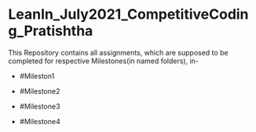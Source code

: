 # LeanIn_July2021_CompetitiveCoding_Pratishtha

This Repository contains all assignments, which are supposed to be completed for respective Milestones(in named folders), in-

- #Mileston1

- #Milestone2

- #Milestone3

- #Milestone4
